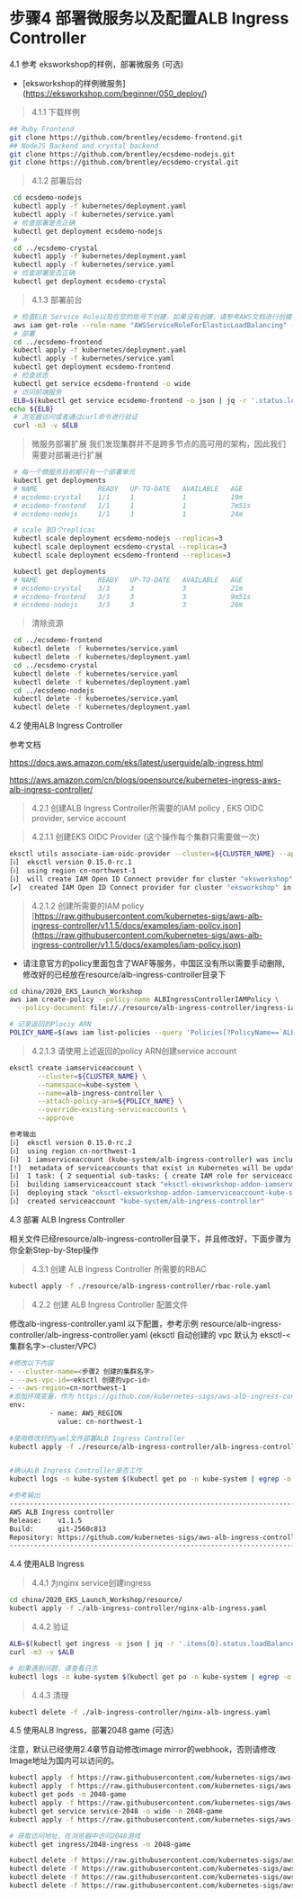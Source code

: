 # 步骤4 部署微服务以及配置ALB Ingress Controller

4.1 参考 eksworkshop的样例，部署微服务 (可选)
* [eksworkshop的样例微服务] (https://eksworkshop.com/beginner/050_deploy/)

> 4.1.1 下载样例
```bash
## Ruby Frontend
git clone https://github.com/brentley/ecsdemo-frontend.git
## NodeJS Backend and crystal backend
git clone https://github.com/brentley/ecsdemo-nodejs.git
git clone https://github.com/brentley/ecsdemo-crystal.git
```

> 4.1.2 部署后台
```bash
 cd ecsdemo-nodejs 
 kubectl apply -f kubernetes/deployment.yaml
 kubectl apply -f kubernetes/service.yaml
 # 检查部署是否正确
 kubectl get deployment ecsdemo-nodejs
 #
 cd ../ecsdemo-crystal
 kubectl apply -f kubernetes/deployment.yaml
 kubectl apply -f kubernetes/service.yaml
 # 检查部署是否正确
 kubectl get deployment ecsdemo-crystal
```

> 4.1.3 部署前台
```bash
 # 检查ELB Service Role以及在您的账号下创建，如果没有创建，请参考AWS文档进行创建
 aws iam get-role --role-name "AWSServiceRoleForElasticLoadBalancing" --region ${AWS_REGION}
 # 部署
 cd ../ecsdemo-frontend
 kubectl apply -f kubernetes/deployment.yaml
 kubectl apply -f kubernetes/service.yaml
 kubectl get deployment ecsdemo-frontend
 # 检查状态
 kubectl get service ecsdemo-frontend -o wide
 # 访问前端服务
 ELB=$(kubectl get service ecsdemo-frontend -o json | jq -r '.status.loadBalancer.ingress[].hostname')
echo ${ELB}
 # 浏览器访问或者通过curl命令进行验证
 curl -m3 -v $ELB
```

> 微服务部署扩展
我们发现集群并不是跨多节点的高可用的架构，因此我们需要对部署进行扩展

```bash
 # 每一个微服务目前都只有一个部署单元
 kubectl get deployments
 # NAME               READY   UP-TO-DATE   AVAILABLE   AGE
 # ecsdemo-crystal    1/1     1            1           19m
 # ecsdemo-frontend   1/1     1            1           7m51s
 # ecsdemo-nodejs     1/1     1            1           24m

 # scale 到3个replicas
 kubectl scale deployment ecsdemo-nodejs --replicas=3
 kubectl scale deployment ecsdemo-crystal --replicas=3
 kubectl scale deployment ecsdemo-frontend --replicas=3

 kubectl get deployments
 # NAME               READY   UP-TO-DATE   AVAILABLE   AGE
 # ecsdemo-crystal    3/3     3            3           21m
 # ecsdemo-frontend   3/3     3            3           9m51s
 # ecsdemo-nodejs     3/3     3            3           26m
```

> 清除资源
```bash
 cd ../ecsdemo-frontend
 kubectl delete -f kubernetes/service.yaml
 kubectl delete -f kubernetes/deployment.yaml
 cd ../ecsdemo-crystal
 kubectl delete -f kubernetes/service.yaml
 kubectl delete -f kubernetes/deployment.yaml
 cd ../ecsdemo-nodejs
 kubectl delete -f kubernetes/service.yaml
 kubectl delete -f kubernetes/deployment.yaml
```

4.2 使用ALB Ingress Controller

参考文档 

https://docs.aws.amazon.com/eks/latest/userguide/alb-ingress.html

https://aws.amazon.com/cn/blogs/opensource/kubernetes-ingress-aws-alb-ingress-controller/

> 4.2.1 创建ALB Ingress Controller所需要的IAM policy , EKS OIDC provider, service account

> 4.2.1.1 创建EKS OIDC Provider (这个操作每个集群只需要做一次）

```bash
eksctl utils associate-iam-oidc-provider --cluster=${CLUSTER_NAME} --approve --region ${AWS_REGION}
[ℹ]  eksctl version 0.15.0-rc.1
[ℹ]  using region cn-northwest-1
[ℹ]  will create IAM Open ID Connect provider for cluster "eksworkshop" in "cn-northwest-1"
[✔]  created IAM Open ID Connect provider for cluster "eksworkshop" in "cn-northwest-1"
```

> 4.2.1.2 创建所需要的IAM policy
[https://raw.githubusercontent.com/kubernetes-sigs/aws-alb-ingress-controller/v1.1.5/docs/examples/iam-policy.json](https://raw.githubusercontent.com/kubernetes-sigs/aws-alb-ingress-controller/v1.1.5/docs/examples/iam-policy.json)
 * 请注意官方的policy里面包含了WAF等服务，中国区没有所以需要手动删除,修改好的已经放在resource/alb-ingress-controller目录下

```bash
cd china/2020_EKS_Launch_Workshop
aws iam create-policy --policy-name ALBIngressControllerIAMPolicy \
  --policy-document file://./resource/alb-ingress-controller/ingress-iam-policy.json --region ${AWS_REGION}

# 记录返回的Plociy ARN
POLICY_NAME=$(aws iam list-policies --query 'Policies[?PolicyName==`ALBIngressControllerIAMPolicy`].Arn' --output text --region ${AWS_REGION})

```

>4.2.1.3 请使用上述返回的policy ARN创建service account

```bash
eksctl create iamserviceaccount \
       --cluster=${CLUSTER_NAME} \
       --namespace=kube-system \
       --name=alb-ingress-controller \
       --attach-policy-arn=${POLICY_NAME} \
       --override-existing-serviceaccounts \
       --approve

参考输出
[ℹ]  eksctl version 0.15.0-rc.2
[ℹ]  using region cn-northwest-1
[ℹ]  1 iamserviceaccount (kube-system/alb-ingress-controller) was included (based on the include/exclude rules)
[!]  metadata of serviceaccounts that exist in Kubernetes will be updated, as --override-existing-serviceaccounts was set
[ℹ]  1 task: { 2 sequential sub-tasks: { create IAM role for serviceaccount "kube-system/alb-ingress-controller", create serviceaccount "kube-system/alb-ingress-controller" } }
[ℹ]  building iamserviceaccount stack "eksctl-eksworkshop-addon-iamserviceaccount-kube-system-alb-ingress-controller"
[ℹ]  deploying stack "eksctl-eksworkshop-addon-iamserviceaccount-kube-system-alb-ingress-controller"
[ℹ]  created serviceaccount "kube-system/alb-ingress-controller"
```


 
4.3 部署 ALB Ingress Controller

 相关文件已经resource/alb-ingress-controller目录下，并且修改好，下面步骤为你全新Step-by-Step操作

 >4.3.1 创建 ALB Ingress Controller 所需要的RBAC
 
 ```bash
 kubectl apply -f ./resource/alb-ingress-controller/rbac-role.yaml
 
 ```

>4.2.2 创建 ALB Ingress Controller 配置文件

 修改alb-ingress-controller.yaml 以下配置，参考示例 resource/alb-ingress-controller/alb-ingress-controller.yaml
(eksctl 自动创建的 vpc 默认为 eksctl-<集群名字>-cluster/VPC)
  
  ```bash
  #修改以下内容
  - --cluster-name=<步骤2 创建的集群名字>
  - --aws-vpc-id=<eksctl 创建的vpc-id>   
  - --aws-region=cn-northwest-1
  #添加环境变量，作为 https://github.com/kubernetes-sigs/aws-alb-ingress-controller/issues/1180 的workaround
  env:
            - name: AWS_REGION
              value: cn-northwest-1
    
  #使用修改好的yaml文件部署ALB Ingress Controller
 kubectl apply -f ./resource/alb-ingress-controller/alb-ingress-controller.yaml

 
 #确认ALB Ingress Controller是否工作
 kubectl logs -n kube-system $(kubectl get po -n kube-system | egrep -o alb-ingress[a-zA-Z0-9-]+)

 #参考输出
-------------------------------------------------------------------------------
  AWS ALB Ingress controller
  Release:    v1.1.5
  Build:      git-2560c813
  Repository: https://github.com/kubernetes-sigs/aws-alb-ingress-controller.git
-------------------------------------------------------------------------------

  ```


 4.4 使用ALB Ingress   
>4.4.1 为nginx service创建ingress

```bash
cd china/2020_EKS_Launch_Workshop/resource/
kubectl apply -f ./alb-ingress-controller/nginx-alb-ingress.yaml
```

>4.4.2 验证

```bash
ALB=$(kubectl get ingress -o json | jq -r '.items[0].status.loadBalancer.ingress[].hostname')
curl -m3 -v $ALB

# 如果遇到问题，请查看日志
kubectl logs -n kube-system $(kubectl get po -n kube-system | egrep -o alb-ingress[a-zA-Z0-9-]+)
```

> 4.4.3 清理
```bash
kubectl delete -f ./alb-ingress-controller/nginx-alb-ingress.yaml
```

4.5 使用ALB Ingress，部署2048 game (可选）

注意，默认已经使用2.4章节自动修改image mirror的webhook，否则请修改Image地址为国内可以访问的。

```bash
kubectl apply -f https://raw.githubusercontent.com/kubernetes-sigs/aws-alb-ingress-controller/v1.0.0/docs/examples/2048/2048-namespace.yaml
kubectl apply -f https://raw.githubusercontent.com/kubernetes-sigs/aws-alb-ingress-controller/v1.0.0/docs/examples/2048/2048-deployment.yaml
kubectl get pods -n 2048-game
kubectl apply -f https://raw.githubusercontent.com/kubernetes-sigs/aws-alb-ingress-controller/v1.0.0/docs/examples/2048/2048-service.yaml
kubectl get service service-2048 -o wide -n 2048-game
kubectl apply -f https://raw.githubusercontent.com/kubernetes-sigs/aws-alb-ingress-controller/v1.0.0/docs/examples/2048/2048-ingress.yaml

# 获取访问地址，在浏览器中访问2048游戏
kubectl get ingress/2048-ingress -n 2048-game

kubectl delete -f https://raw.githubusercontent.com/kubernetes-sigs/aws-alb-ingress-controller/v1.0.0/docs/examples/2048/2048-deployment.yaml
kubectl delete -f https://raw.githubusercontent.com/kubernetes-sigs/aws-alb-ingress-controller/v1.0.0/docs/examples/2048/2048-service.yaml
kubectl delete -f https://raw.githubusercontent.com/kubernetes-sigs/aws-alb-ingress-controller/v1.0.0/docs/examples/2048/2048-ingress.yaml
kubectl delete -f https://raw.githubusercontent.com/kubernetes-sigs/aws-alb-ingress-controller/v1.0.0/docs/examples/2048/2048-namespace.yaml
```

